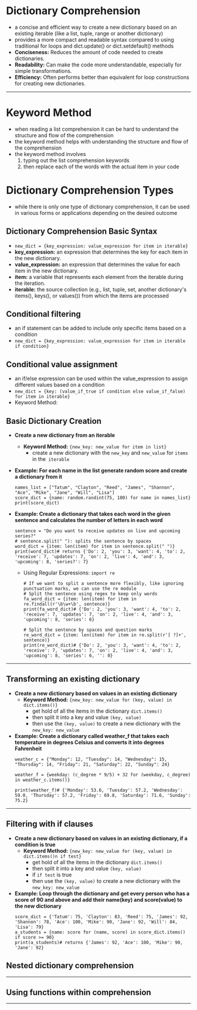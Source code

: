 # Dictionary Comprehension
- a concise and efficient way to create a new dictionary based on an existing iterable (like a list, tuple, range or another dictionary)
- provides a more compact and readable syntax compared to using traditional for loops and dict.update() or dict.setdefault() methods
- **Conciseness:** Reduces the amount of code needed to create dictionaries.
- **Readability:** Can make the code more understandable, especially for simple transformations.
- **Efficiency:** Often performs better than equivalent for loop constructions for creating new dictionaries.
___________________________________________________________________________________________________

# Keyword Method
- when reading a list comprehension it can be hard to understand the structure and flow of the comprehension
- the keyword method helps with understanding  the structure and flow of the comprehension
- the keyword method involves
    1. typing out the list comprehension keywords
    2. then replace each of the words with the actual item in your code

# Dictionary Comprehension Types
- while there is only one type of dictionary comprehension, it can be used in various forms or applications depending on the desired outcome
## Dictionary Comprehension Basic Syntax

- `new_dict = {key_expression: value_expression for item in iterable}`
- **key_expression:** an expression that determines the key for each item in the new dictionary.
- **value_expression:** an expression that determines the value for each item in the new dictionary.
- **item:** a variable that represents each element from the iterable during the iteration.
- **iterable:** the source collection (e.g., list, tuple, set, another dictionary's items(), keys(), or values()) from which the items are processed

## Conditional filtering
- an if statement can be added to include only specific items based on a condition
- `new_dict = {key_expression: value_expression for item in iterable if condition}`

## Conditional value assignment
- an if/else expression can be used within the value_expression to assign different values based on a condition
- `new_dict = {key: (value_if_true if condition else value_if_false) for item in iterable}`
- Keyword Method: 

## Basic Dictionary Creation
- **Create a new dictionary from an iterable**
    - **Keyword Method:** `{new_key: new_value for item in list}`
        - create a new dictionary with the `new_key` and `new_value` for `items` in the` iterable`
- **Example: For each name in the list generate random score and create a dictionary from it**
    ```
    names_list = ["Tatum", "Clayton", "Reed", "James", "Shannon", "Ace", "Mike", "Jane", "Will", "Lisa"]
    score_dict = {name: random.randint(75, 100) for name in names_list}
    print(score_dict)
    ```
- **Example: Create a dictionary that takes each word in the given sentence and calculates the number of letters in each word**
    ```
    sentence = "Do you want to receive updates on live and upcoming series?"
    # sentence.split(" "): splits the sentence by spaces
    word_dict = {item: len(item) for item in sentence.split(" ")}
    print(word_dict)# returns {'Do': 2, 'you': 3, 'want': 4, 'to': 2, 'receive': 7, 'updates': 7, 'on': 2, 'live': 4, 'and': 3, 'upcoming': 8, 'series?': 7}
    ```

    - Using Regular Expressions: `import re`
        ```
        # If we want to split a sentence more flexibly, like ignoring punctuation marks, we can use the re module
        # Split the sentence using regex to keep only words
        fa_word_dict = {item: len(item) for item in re.findall(r'\b\w+\b', sentence)}
        print(fa_word_dict)# {'Do': 2, 'you': 3, 'want': 4, 'to': 2, 'receive': 7, 'updates': 7, 'on': 2, 'live': 4, 'and': 3, 'upcoming': 8, 'series': 6}

        ```

        ```
        # Split the sentence by spaces and question marks
        re_word_dict = {item: len(item) for item in re.split(r'[ ?]+', sentence)}
        print(re_word_dict)# {'Do': 2, 'you': 3, 'want': 4, 'to': 2, 'receive': 7, 'updates': 7, 'on': 2, 'live': 4, 'and': 3, 'upcoming': 8, 'series': 6, '': 0}
        ```


_________________________________________________________________

## Transforming an existing dictionary 
- **Create a new dictionary based on values in an existing dictionary**
    - **Keyword Method:** `{new_key: new_value for (key, value) in dict.items()}`
        - get hold of all the items in the dictionary `dict.items()`
        - then split it into a key and value `(key, value)`
        - then use the `(key, value)` to create a new dictionary with the `new_key: new_value`
- **Example: Create a dictionary called weather_f that takes each temperature in degrees Celsius and converts it into degrees Fahrenheit**
    ```
    weather_c = {"Monday": 12, "Tuesday": 14, "Wednesday": 15, "Thursday": 14, "Friday": 21, "Saturday": 22, "Sunday": 24}

    weather_f = {weekday: (c_degree * 9/5) + 32 for (weekday, c_degree) in weather_c.items()}

    print(weather_f)# {'Monday': 53.6, 'Tuesday': 57.2, 'Wednesday': 59.0, 'Thursday': 57.2, 'Friday': 69.8, 'Saturday': 71.6, 'Sunday': 75.2}
    ```
___________________________________________________________________

## Filtering with if clauses
- **Create a new dictionary based on values in an existing dictionary, if a condition is true**
    - **Keyword Method:** `{new_key: new_value for (key, value) in dict.items()n if test}`
        - get hold of all the items in the dictionary `dict.items()`
        - then split it into a key and value `(key, value)`
        - if `if test` is true
        - then use the `(key, value)` to create a new dictionary with the `new_key: new_value`
- **Example: Loop through the dictionary and get every person who has a score of 90 and above and add their name(key) and score(value) to the new dictionary**
    ```
    score_dict = {'Tatum': 75, 'Clayton': 83, 'Reed': 75, 'James': 92, 'Shannon': 78, 'Ace': 100, 'Mike': 90, 'Jane': 92, 'Will': 84, 'Lisa': 79}
    a_students = {name: score for (name, score) in score_dict.items() if score >= 90}
    print(a_students)# returns {'James': 92, 'Ace': 100, 'Mike': 90, 'Jane': 92}
    ```

## Nested dictionary comprehension
___________________________________________________________________


## Using functions within comprehension
___________________________________________________________________


